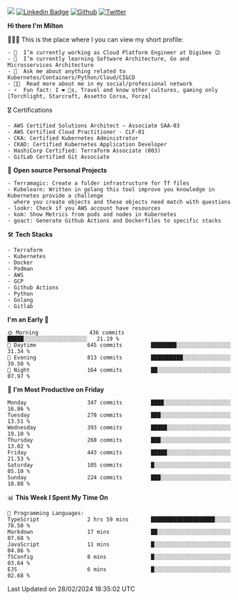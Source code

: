 ![](https://komarev.com/ghpvc/?username=miltlima&color=blueviolet) [![Linkedin Badge](https://img.shields.io/badge/-LinkedIn-blue?style=flat-square&logo=Linkedin&logoColor=white&link=https://www.linkedin.com/in/miltonlimaj/)](https://www.linkedin.com/in/miltonlimaj/) [![Github](https://img.shields.io/github/followers/miltlima?style=social)](https://github.com/miltlima?tab=followers) [![Twitter](https://img.shields.io/twitter/follow/milt_lima?style=social)](https://twitter.com/milt_lima)
 


     
**Hi there I'm Milton**

👨🏽‍💻 This is the place where I you can view my short profile:
```text
- 🔭  I’m currently working as Cloud Platform Engineer at Digibee 😉
- 🌱  I’m currently learning Software Architecture, Go and Microsservices Architecture
- 💬  Ask me about anything related to Kubernetes/Containers/Python/Cloud/CI&CD
- 👨‍💻  Read more about me in my social/professional network
- ⚡  Fun fact: I ❤️ 🐶s, Travel and know other cultures, gaming only [Torchlight, Starcraft, Assetto Corsa, Forza]
```
🎖 Certifications
```text
- AWS Certified Solutions Architect – Associate SAA-03
- AWS Certified Cloud Practitioner - CLF-01
- CKA: Certified Kubernetes Administrator
- CKAD: Certified Kubernetes Application Developer
- HashiCorp Certified: Terraform Associate (003)
- GitLab Certified Git Associate
```
📐 **Open source Personal Projects**

```text
- Terramagic: Create a folder infrastructure for Tf files
- Kubelearn: Written in golang this tool improve you knowledge in Kubernetes provide a challenge
  where you create objects and these objects need match with questions
- lookr: Check if you AWS account have resources
- kom: Show Metrics from pods and nodes in Kubernetes
- goact: Generate Github Actions and Dockerfiles to specific stacks
```
🛠 **Tech Stacks**

```text
- Terraform
- Kubernetes
- Docker
- Podman
- AWS
- GCP
- Github Actions
- Python
- Golang
- Gitlab
```         

<!--START_SECTION:waka-->
**I'm an Early 🐤** 

```text
🌞 Morning                436 commits         █████░░░░░░░░░░░░░░░░░░░░   21.19 % 
🌆 Daytime                645 commits         ████████░░░░░░░░░░░░░░░░░   31.34 % 
🌃 Evening                813 commits         ██████████░░░░░░░░░░░░░░░   39.50 % 
🌙 Night                  164 commits         ██░░░░░░░░░░░░░░░░░░░░░░░   07.97 % 
```
📅 **I'm Most Productive on Friday** 

```text
Monday                   347 commits         ████░░░░░░░░░░░░░░░░░░░░░   16.86 % 
Tuesday                  278 commits         ███░░░░░░░░░░░░░░░░░░░░░░   13.51 % 
Wednesday                393 commits         █████░░░░░░░░░░░░░░░░░░░░   19.10 % 
Thursday                 268 commits         ███░░░░░░░░░░░░░░░░░░░░░░   13.02 % 
Friday                   443 commits         █████░░░░░░░░░░░░░░░░░░░░   21.53 % 
Saturday                 105 commits         █░░░░░░░░░░░░░░░░░░░░░░░░   05.10 % 
Sunday                   224 commits         ███░░░░░░░░░░░░░░░░░░░░░░   10.88 % 
```


📊 **This Week I Spent My Time On** 

```text
💬 Programming Languages: 
TypeScript               2 hrs 59 mins       ████████████████████░░░░░   78.50 % 
Markdown                 17 mins             ██░░░░░░░░░░░░░░░░░░░░░░░   07.68 % 
JavaScript               11 mins             █░░░░░░░░░░░░░░░░░░░░░░░░   04.86 % 
TSConfig                 8 mins              █░░░░░░░░░░░░░░░░░░░░░░░░   03.64 % 
EJS                      6 mins              █░░░░░░░░░░░░░░░░░░░░░░░░   02.68 % 
```


 Last Updated on 28/02/2024 18:35:02 UTC
<!--END_SECTION:waka-->
